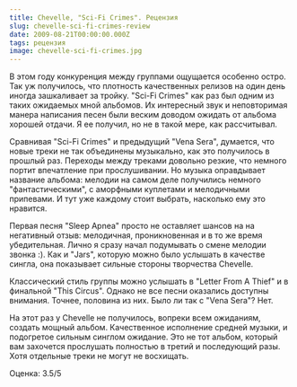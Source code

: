 ```yaml
---
title: Chevelle, "Sci-Fi Crimes". Рецензия
slug: chevelle-sci-fi-crimes-review
date: 2009-08-21T00:00:00.000Z
tags: рецензия
image: chevelle-sci-fi-crimes.jpg
---
```


В этом году конкуренция между группами ощущается особенно остро. Так уж получилось, что плотность качественных релизов на один день иногда зашкаливает за тройку. "Sci-Fi Crimes" как раз был одним из таких ожидаемых мной альбомов. Их интересный звук и неповторимая манера написания песен были веским доводом ожидать от альбома хорошей отдачи. Я ее получил, но не в такой мере, как рассчитывал. 

Сравнивая "Sci-Fi Crimes" и предыдущий "Vena Sera", думается, что новые треки не так объединены музыкально, как это получилось в прошлый раз. Переходы между треками довольно резкие, что немного портит впечатление при прослушивании. Но музыка оправдывает название альбома: мелодии на самом деле получились немного "фантастическими", с аморфными куплетами и мелодичными припевами. И тут уже каждому стоит выбрать, насколько ему это нравится. 

Первая песня "Sleep Apnea" просто не оставляет шансов на на негативный отзыв: мелодичная, проникновенная и в то же время убедительная. Лично я сразу начал подумывать о смене мелодии звонка :). Как и "Jars", которую можно было услышать в качестве сингла, она показывает сильные стороны творчества Chevelle. 

Классический стиль группы можно услышать в "Letter From A Thief" и в финальной "This Circus". Однако не все песни оказались доступны внимания. Точнее, половина из них. Было ли так с "Vena Sera"? Нет. 

На этот раз у Chevelle не получилось, вопреки всем ожиданиям, создать мощный альбом. Качественное исполнение средней музыки, и подогретое сильным синглом ожидание. Это не тот альбом, который вам захочется прослушать полностью в третий и последующий разы. Хотя отдельные треки не могут не восхищать. 

Оценка: 3.5/5 